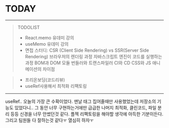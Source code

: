 # TODAY
-----
> TODOLIST
> - React.memo 유데미 강의
> - useMemo 유데미 강의
> - 면접 스터디:
CSR (Client Side Rendering) vs SSR(Server Side Rendering)
브라우저의 렌더링 과정
자바스크립트 엔진이 코드를 실행하는 과정
BOM과 DOM
모듈 번들러와 트랜스파일러
CI와 CD
CSS와 JS 애니메이션의 차이점

> - 프리온보딩(코드리뷰)
> - useRef사용해서 최적화 리팩토링


------
 useRef.. 오늘의 가장 큰 수확이었다. 맨날 태그 집어줄때만 사용했었는데 저장소의 기능도 있었다니..
그 동안 너무 구현하는거에만 급급한 나머지 최적화, 클린코드, 파일 분리 등등 신경을 너무 안썼던것 같다. 플젝 리팩토링을 해야할 생각에 아득한 기분이든다.
그리고 팀원들 다 잘하는것 같다ㅜ 열심히 하자ㅜ

